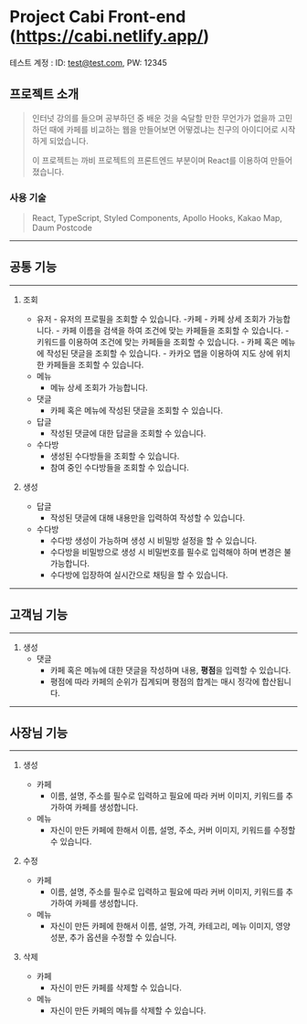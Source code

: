 # Project Cabi Front-end (https://cabi.netlify.app/)

테스트 계정 : ID: test@test.com, PW: 12345

## 프로젝트 소개

> 인터넛 강의를 들으며 공부하던 중 배운 것을 숙달할 만한 무언가가 없을까 고민하던 때에 카페를 비교하는 웹을 만들어보면 어떻겠냐는 친구의 아이디어로 시작하게 되었습니다.
>
> 이 프로젝트는 까비 프로젝트의 프론트엔드 부분이며 React를 이용하여 만들어졌습니다.

### 사용 기술

> React, TypeScript, Styled Components, Apollo Hooks, Kakao Map, Daum Postcode

---

## **공통 기능**

---

1. 조회

   - 유저 - 유저의 프로필을 조회할 수 있습니다. -카페 - 카페 상세 조회가 가능합니다. - 카페 이름을 검색을 하여 조건에 맞는 카페들을 조회할 수 있습니다. - 키워드를 이용하여 조건에 맞는 카페들을 조회할 수 있습니다. - 카페 혹은 메뉴에 작성된 댓글을 조회할 수 있습니다. - 카카오 맵을 이용하여 지도 상에 위치한 카페들을 조회할 수 있습니다.
   - 메뉴
     - 메뉴 상세 조회가 가능합니다.
   - 댓글
     - 카페 혹은 메뉴에 작성된 댓글을 조회할 수 있습니다.
   - 답글
     - 작성된 댓글에 대한 답글을 조회할 수 있습니다.
   - 수다방
     - 생성된 수다방들을 조회할 수 있습니다.
     - 참여 중인 수다방들을 조회할 수 있습니다.

2. 생성
   - 답글
     - 작성된 댓글에 대해 내용만을 입력하여 작성할 수 있습니다.
   - 수다방
     - 수다방 생성이 가능하며 생성 시 비밀방 설정을 할 수 있습니다.
     - 수다방을 비밀방으로 생성 시 비밀번호를 필수로 입력해야 하며 변경은 불가능합니다.
     - 수다방에 입장하여 실시간으로 채팅을 할 수 있습니다.

---

## **고객님 기능**

---

1. 생성
   - 댓글
     - 카페 혹은 메뉴에 대한 댓글을 작성하며 내용, **평점**을 입력할 수 있습니다.
     - 평점에 따라 카페의 순위가 집계되며 평점의 합계는 매시 정각에 합산됩니다.

---

## **사장님 기능**

---

1. 생성

   - 카페
     - 이름, 설명, 주소를 필수로 입력하고 필요에 따라 커버 이미지, 키워드를 추가하여 카페를 생성합니다.
   - 메뉴
     - 자신이 만든 카페에 한해서 이름, 설명, 주소, 커버 이미지, 키워드를 수정할 수 있습니다.

2. 수정

   - 카페
     - 이름, 설명, 주소를 필수로 입력하고 필요에 따라 커버 이미지, 키워드를 추가하여 카페를 생성합니다.
   - 메뉴
     - 자신이 만든 카페에 한해서 이름, 설명, 가격, 카테고리, 메뉴 이미지, 영양성분, 추가 옵션을 수정할 수 있습니다.

3. 삭제
   - 카페
     - 자신이 만든 카페를 삭제할 수 있습니다.
   - 메뉴
     - 자신이 만든 카페의 메뉴를 삭제할 수 있습니다.
